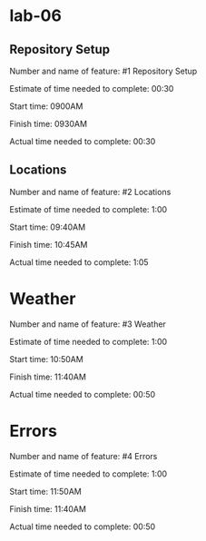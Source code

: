 # lab-06

## Repository Setup

Number and name of feature: #1 Repository Setup

Estimate of time needed to complete: 00:30

Start time: 0900AM

Finish time: 0930AM

Actual time needed to complete: 00:30


## Locations

Number and name of feature: #2 Locations

Estimate of time needed to complete: 1:00

Start time: 09:40AM

Finish time: 10:45AM

Actual time needed to complete: 1:05

# Weather

Number and name of feature: #3 Weather

Estimate of time needed to complete: 1:00

Start time: 10:50AM

Finish time: 11:40AM

Actual time needed to complete: 00:50

# Errors

Number and name of feature: #4 Errors

Estimate of time needed to complete: 1:00

Start time: 11:50AM

Finish time: 11:40AM

Actual time needed to complete: 00:50